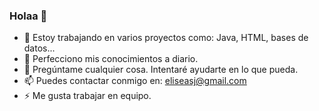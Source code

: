### Holaa 👋

- 🔭 Estoy trabajando en varios proyectos como: Java, HTML, bases de datos...
- 🌱 Perfecciono mis conocimientos a diario.
- 💬 Pregúntame cualquier cosa. Intentaré ayudarte en lo que pueda.
- 📫 Puedes contactar conmigo en: eliseasj@gmail.com
- ⚡ Me gusta trabajar en equipo.
